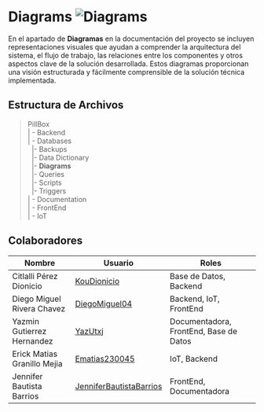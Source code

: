 # Diagrams  ![Diagrams](https://img.shields.io/badge/Microsoft_Visio-3955A3?style=for-the-badge&logo=microsoft-visio&logoColor=white)

En el apartado de **Diagramas** en la documentación del proyecto se incluyen representaciones visuales que ayudan a comprender la arquitectura del sistema, el flujo de trabajo, las relaciones entre los componentes y otros aspectos clave de la solución desarrollada. Estos diagramas proporcionan una visión estructurada y fácilmente comprensible de la solución técnica implementada.


## Estructura de Archivos

>PillBox<br>
>| - Backend <br>
>| - Databases<br>
>&nbsp;&nbsp;|- Backups<br>
>&nbsp;&nbsp;|- Data Dictionary<br>
>&nbsp;&nbsp;|- **Diagrams**<br>
>&nbsp;&nbsp;|- Queries<br>
>&nbsp;&nbsp;|- Scripts<br>
>&nbsp;&nbsp;|- Triggers<br>
>| - Documentation<br>
>| - FrontEnd<br>
>| - IoT

## Colaboradores

| Nombre                        | Usuario             | Roles |
|-------------------------------|---------------------|--------|
|  Citlalli Pérez Dionicio |      [KouDionicio](https://github.com/KouDionicio)  |  Base de Datos, Backend      |
|  Diego Miguel Rivera Chavez | [DiegoMiguel04](https://github.com/DiegoMiguel04)       |  Backend, IoT, FrontEnd     |
|  Yazmin Gutierrez Hernandez | [YazUtxj](https://github.com/YazUtxj)            | Documentadora, FrontEnd, Base de Datos   |
|  Erick Matias Granillo Mejia | [Ematias230045](https://github.com/Ematias230045)            | IoT, Backend     |
|  Jennifer Bautista Barrios |[JenniferBautistaBarrios](https://github.com/JenniferBautistaBarrios)            | FrontEnd, Documentadora      |
